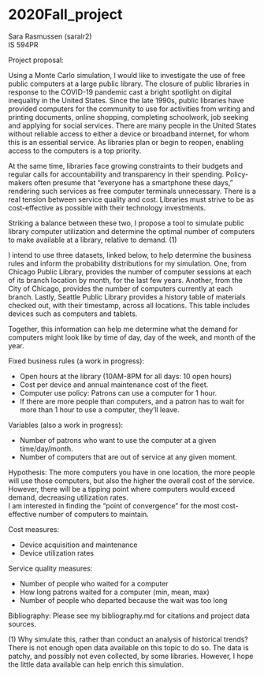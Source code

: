 # 2020Fall_project

Sara Rasmussen (saralr2)  
IS 594PR 

Project proposal:

Using a Monte Carlo simulation, I would like to investigate the use of free public computers at a large public library. The closure of public libraries in response to the COVID-19 pandemic cast a bright spotlight on digital inequality in the United States. Since the late 1990s, public libraries have provided computers for the community to use for activities from writing and printing documents, online shopping, completing schoolwork, job seeking and applying for social services. There are many people in the United States without reliable access to either a device or broadband internet, for whom this is an essential service. As libraries plan or begin to reopen, enabling access to the computers is a top priority. 

At the same time, libraries face growing constraints to their budgets and regular calls for accountability and transparency in their spending. Policy-makers often presume that “everyone has a smartphone these days,” rendering such services as free computer terminals unnecessary. There is a real tension between service quality and cost. Libraries must strive to be as cost-effective as possible with their technology investments.   

Striking a balance between these two, I propose a tool to simulate public library computer utilization and determine the optimal number of computers to make available at a library, relative to demand. (1) 

I intend to use three datasets, linked below, to help determine the business rules and inform the probability distributions for my simulation. One, from Chicago Public Library, provides the number of computer sessions at each of its branch location by month, for the last few years. Another, from the City of Chicago, provides the number of computers currently at each branch. Lastly, Seattle Public Library provides a history table of materials checked out, with their timestamp, across all locations. This table includes devices such as computers and tablets.

Together, this information can help me determine what the demand for computers might look like by time of day, day of the week, and month of the year. 

Fixed business rules (a work in progress): 
- Open hours at the library (10AM-8PM for all days: 10 open hours)
- Cost per device and annual maintenance cost of the fleet.
- Computer use policy: Patrons can use a computer for 1 hour. 
- If there are more people than computers, and a patron has to wait for more than 1 hour to use a computer, they’ll leave.

Variables (also a work in progress):
- Number of patrons who want to use the computer at a given time/day/month.
- Number of computers that are out of service at any given moment. 

Hypothesis: The more computers you have in one location, the more people will use those computers, but also the higher the overall cost of the service.  
However, there will be a tipping point where computers would exceed demand, decreasing utilization rates.  
I am interested in finding the “point of convergence” for the most cost-effective number of computers to maintain.

Cost measures:
- Device acquisition and maintenance 
- Device utilization rates

Service quality measures:
- Number of people who waited for a computer 
- How long patrons waited for a computer (min, mean, max) 
- Number of people who departed because the wait was too long

Bibliography:
Please see my bibliography.md for citations and project data sources.

(1) Why simulate this, rather than conduct an analysis of historical trends? There is not enough open data available on this topic to do so. The data is patchy, and possibly not even collected, by some libraries. However, I hope the little data available can help enrich this simulation.
